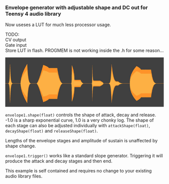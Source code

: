 ### Envelope generator with adjustable shape and DC out for Teensy 4 audio library  

Now useses a LUT for much less processor usage.   
  
  TODO:  
  CV output  
  Gate input  
  Store LUT in flash. PROGMEM is not working inside the .h for some reason...  
  
  
  ![](https://raw.githubusercontent.com/BleepLabs/adjustable_envelope_example/main/envelope-examples.jpg)   
    
  `envelope1.shape(float)` controls the shape of attack, decay and release. -1.0 is a sharp exponential curve, 1.0 is a very chonky log. The shape of each stage can also be adjusted individually with `attackShape(float)`, `decayShape(float)` and `releaseShape(float)`. 
  
  Lengths of the envelope stages and amplitude of sustain is unaffected by shape change.   
      
  `envelope1.trigger()` works like a standard slope generator. Triggering it will produce the attack and decay stages and then end.  
     
  This example is self contained and requires no change to your existing audio library files.    
    


